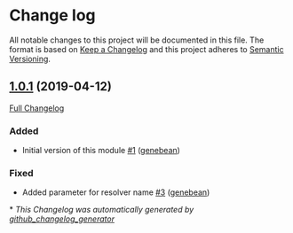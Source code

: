 # Change log

All notable changes to this project will be documented in this file. The format is based on [Keep a Changelog](http://keepachangelog.com/en/1.0.0/) and this project adheres to [Semantic Versioning](http://semver.org).

## [1.0.1](https://github.com/ploperations/ploperations-haproxy_consul/tree/1.0.1) (2019-04-12)

[Full Changelog](https://github.com/ploperations/ploperations-haproxy_consul/compare/4fb8772161b7037c7dfc4788949dc467cea8624e...1.0.1)

### Added

- Initial version of this module [\#1](https://github.com/ploperations/ploperations-haproxy_consul/pull/1) ([genebean](https://github.com/genebean))

### Fixed

- Added parameter for resolver name [\#3](https://github.com/ploperations/ploperations-haproxy_consul/pull/3) ([genebean](https://github.com/genebean))



\* *This Changelog was automatically generated by [github_changelog_generator](https://github.com/skywinder/Github-Changelog-Generator)*
